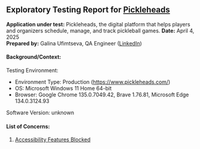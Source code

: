 ## Exploratory Testing Report for [Pickleheads](https://www.pickleheads.com/)

**Application under test:** Pickleheads, the digital platform that helps players and organizers schedule, manage, and track pickleball games.
**Date:** April 4, 2025  
**Prepared by:** Galina Ufimtseva, QA Engineer ([LinkedIn](https://www.linkedin.com/in/galina-ufimtseva/))

#### Background/Context:
Testing Environment:
- Environment Type: Production (https://www.pickleheads.com/)
- OS: Microsoft Windows 11 Home 64-bit
- Browser: Google Chrome 135.0.7049.42, Brave 1.76.81, Microsoft Edge 134.0.3124.93

Software Version: unknown

#### List of Concerns:
1. [Accessibility Features Blocked](https://github.com/gufimtseva/Bug-reports/blob/master/Pickleheads/%231%20Accessibility%20Features%20Blocked/%231%20Accessibility%20Features%20Blocked.MD)